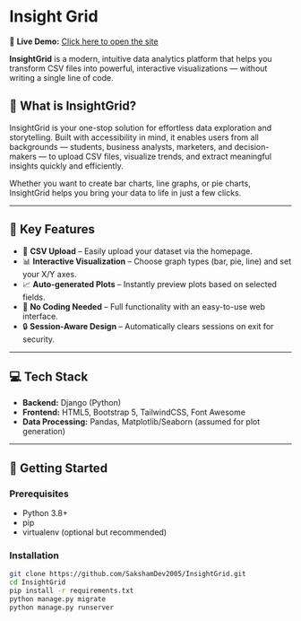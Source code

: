 # Insight Grid

🚀 **Live Demo:** [Click here to open the site](https://insightgrid.onrender.com)

**InsightGrid** is a modern, intuitive data analytics platform that helps you transform CSV files into powerful, interactive visualizations — without writing a single line of code.

## 🚀 What is InsightGrid?

InsightGrid is your one-stop solution for effortless data exploration and storytelling. Built with accessibility in mind, it enables users from all backgrounds — students, business analysts, marketers, and decision-makers — to upload CSV files, visualize trends, and extract meaningful insights quickly and efficiently.

Whether you want to create bar charts, line graphs, or pie charts, InsightGrid helps you bring your data to life in just a few clicks.

---

## 🧠 Key Features

- 📁 **CSV Upload** – Easily upload your dataset via the homepage.
- 📊 **Interactive Visualization** – Choose graph types (bar, pie, line) and set your X/Y axes.
- 📈 **Auto-generated Plots** – Instantly preview plots based on selected fields.
- 🧩 **No Coding Needed** – Full functionality with an easy-to-use web interface.
- 🔒 **Session-Aware Design** – Automatically clears sessions on exit for security.

---

## 💻 Tech Stack

- **Backend:** Django (Python)
- **Frontend:** HTML5, Bootstrap 5, TailwindCSS, Font Awesome
- **Data Processing:** Pandas, Matplotlib/Seaborn (assumed for plot generation)

---

## 🔧 Getting Started

### Prerequisites

- Python 3.8+
- pip
- virtualenv (optional but recommended)

### Installation

```bash
git clone https://github.com/SakshamDev2005/InsightGrid.git
cd InsightGrid
pip install -r requirements.txt
python manage.py migrate
python manage.py runserver
